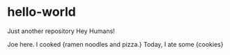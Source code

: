 # hello-world
Just another repository
Hey Humans!

Joe here. I cooked {ramen noodles and pizza.}
Today, I ate some {cookies}
